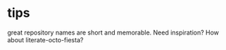 # tips
great repository names are short and memorable.  Need inspiration? How about literate-octo-fiesta?

